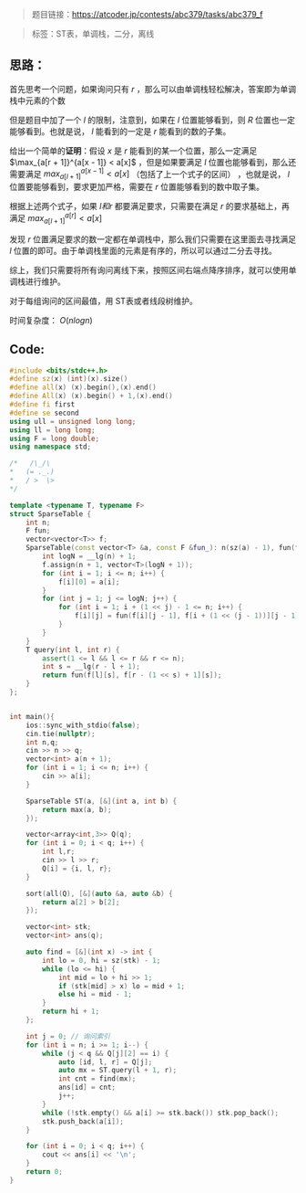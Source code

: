 > 题目链接：https://atcoder.jp/contests/abc379/tasks/abc379_f

> 标签：ST表，单调栈，二分，离线

## 思路：

首先思考一个问题，如果询问只有 $r$ ，那么可以由单调栈轻松解决，答案即为单调栈中元素的个数

但是题目中加了一个 $l$ 的限制，注意到，如果在 $l$ 位置能够看到，则 $R$ 位置也一定能够看到。也就是说， $l$ 能看到的一定是 $r$ 能看到的数的子集。

给出一个简单的**证明**：假设 $x$ 是 $r$ 能看到的某一个位置，那么一定满足 $\max_{a[r + 1]}^{a[x - 1]} < a[x]$ ，但是如果要满足 $l$ 位置也能够看到，那么还需要满足 $max_{a[l + 1]}^{a[x - 1]} < a[x]$ （包括了上一个式子的区间） ，也就是说， $l$ 位置要能够看到，要求更加严格，需要在 $r$ 位置能够看到的数中取子集。

根据上述两个式子，如果 $l和r$ 都要满足要求，只需要在满足 $r$ 的要求基础上，再满足 $max_{a[l + 1]}^{a[r]} < a[x]$ 

发现 $r$ 位置满足要求的数一定都在单调栈中，那么我们只需要在这里面去寻找满足 $l$ 位置的即可。由于单调栈里面的元素是有序的，所以可以通过二分去寻找。

综上，我们只需要将所有询问离线下来，按照区间右端点降序排序，就可以使用单调栈进行维护。

对于每组询问的区间最值，用 ST表或者线段树维护。

时间复杂度： $O(nlogn)$

## Code:

```c++
#include <bits/stdc++.h>
#define sz(x) (int)(x).size()
#define all(x) (x).begin(),(x).end()
#define All(x) (x).begin() + 1,(x).end()
#define fi first
#define se second
using ull = unsigned long long;
using ll = long long;
using F = long double;
using namespace std;

/*   /\_/\
*   (= ._.)
*   / >  \>
*/

template <typename T, typename F>
struct SparseTable {
    int n;
    F fun;
    vector<vector<T>> f;
    SparseTable(const vector<T> &a, const F &fun_): n(sz(a) - 1), fun(fun_) {
        int logN = __lg(n) + 1;
        f.assign(n + 1, vector<T>(logN + 1));
        for (int i = 1; i <= n; i++) {
            f[i][0] = a[i];
        }
        for (int j = 1; j <= logN; j++) {
            for (int i = 1; i + (1 << j) - 1 <= n; i++) {
                f[i][j] = fun(f[i][j - 1], f[i + (1 << (j - 1))][j - 1]);
            }
        }
    }
    T query(int l, int r) {
        assert(1 <= l && l <= r && r <= n);
        int s = __lg(r - l + 1);
        return fun(f[l][s], f[r - (1 << s) + 1][s]);
    }
};


int main(){
    ios::sync_with_stdio(false);
    cin.tie(nullptr);
    int n,q;
    cin >> n >> q;
    vector<int> a(n + 1);
    for (int i = 1; i <= n; i++) {
        cin >> a[i];
    }

    SparseTable ST(a, [&](int a, int b) {
        return max(a, b);
    });

    vector<array<int,3>> Q(q);
    for (int i = 0; i < q; i++) {
        int l,r;
        cin >> l >> r;
        Q[i] = {i, l, r};
    }

    sort(all(Q), [&](auto &a, auto &b) {
        return a[2] > b[2];
    });

    vector<int> stk;
    vector<int> ans(q);

    auto find = [&](int x) -> int {
        int lo = 0, hi = sz(stk) - 1;
        while (lo <= hi) {
            int mid = lo + hi >> 1;
            if (stk[mid] > x) lo = mid + 1;
            else hi = mid - 1;
        }
        return hi + 1;
    };

    int j = 0; // 询问索引
    for (int i = n; i >= 1; i--) {
        while (j < q && Q[j][2] == i) {
            auto [id, l, r] = Q[j];
            auto mx = ST.query(l + 1, r);
            int cnt = find(mx);
            ans[id] = cnt;
            j++;
        }
        while (!stk.empty() && a[i] >= stk.back()) stk.pop_back();
        stk.push_back(a[i]);
    }

    for (int i = 0; i < q; i++) {
        cout << ans[i] << '\n';
    }
    return 0;
}
```

